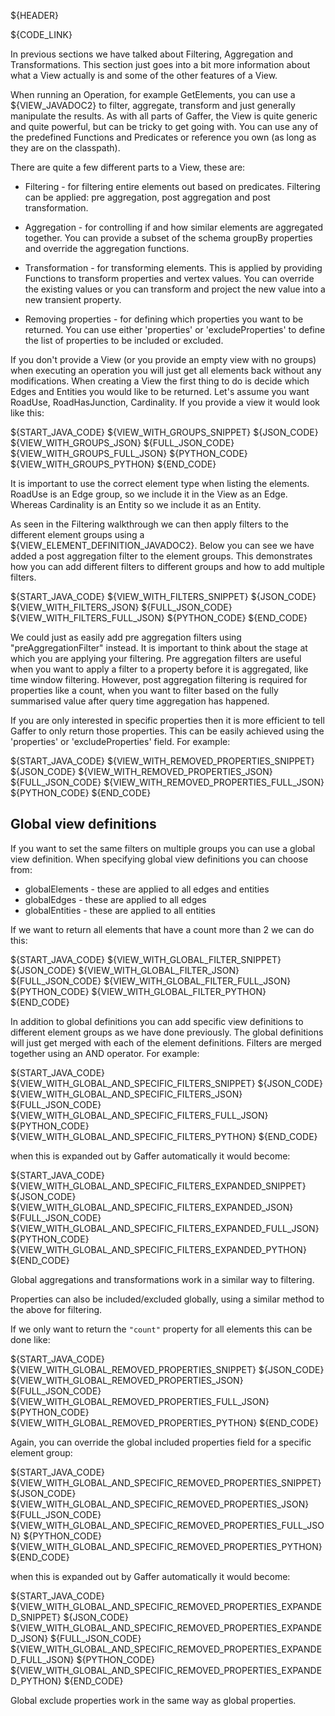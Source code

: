 ${HEADER}

${CODE_LINK}

In previous sections we have talked about Filtering, Aggregation and Transformations.
This section just goes into a bit more information about what a View actually is and some of the other features of a View.

When running an Operation, for example GetElements, you can use a ${VIEW_JAVADOC2} to filter, aggregate, transform and just generally manipulate the results.
As with all parts of Gaffer, the View is quite generic and quite powerful, but can be tricky to get going with.
You can use any of the predefined Functions and Predicates or reference you own (as long as they are on the classpath).

There are quite a few different parts to a View, these are:

- Filtering - for filtering entire elements out based on predicates. Filtering can be applied: pre aggregation, post aggregation and post transformation.

- Aggregation - for controlling if and how similar elements are aggregated together. You can provide a subset of the schema groupBy properties and override the aggregation functions.

- Transformation - for transforming elements. This is applied by providing Functions to transform properties and vertex values. You can override the existing values or you can transform and project the new value into a new transient property.

- Removing properties - for defining which properties you want to be returned. You can use either 'properties' or 'excludeProperties' to define the list of properties to be included or excluded.


If you don't provide a View (or you provide an empty view with no groups) when
executing an operation you will just get all elements back without any modifications.
When creating a View the first thing to do is decide which Edges and Entities you would like to be returned.
Let's assume you want RoadUse, RoadHasJunction, Cardinality. If you provide a view it would look like this:

${START_JAVA_CODE}
${VIEW_WITH_GROUPS_SNIPPET}
${JSON_CODE}
${VIEW_WITH_GROUPS_JSON}
${FULL_JSON_CODE}
${VIEW_WITH_GROUPS_FULL_JSON}
${PYTHON_CODE}
${VIEW_WITH_GROUPS_PYTHON}
${END_CODE}

It is important to use the correct element type when listing the elements.
RoadUse is an Edge group, so we include it in the View as an Edge. Whereas Cardinality
is an Entity so we include it as an Entity.

As seen in the Filtering walkthrough we can then apply filters to the different element groups using a ${VIEW_ELEMENT_DEFINITION_JAVADOC2}.
Below you can see we have added a post aggregation filter to the element groups.
This demonstrates how you can add different filters to different groups and how to add multiple filters.

${START_JAVA_CODE}
${VIEW_WITH_FILTERS_SNIPPET}
${JSON_CODE}
${VIEW_WITH_FILTERS_JSON}
${FULL_JSON_CODE}
${VIEW_WITH_FILTERS_FULL_JSON}
${PYTHON_CODE}
${END_CODE}

We could just as easily add pre aggregation filters using "preAggregationFilter" instead.
It is important to think about the stage at which you are applying your filtering.
Pre aggregation filters are useful when you want to apply a filter to a property
before it is aggregated, like time window filtering. However, post aggregation
filtering is required for properties like a count, when you want to filter based
on the fully summarised value after query time aggregation has happened.


If you are only interested in specific properties then it is more efficient to tell Gaffer to only return those properties.
This can be easily achieved using the 'properties' or 'excludeProperties' field.
For example:

${START_JAVA_CODE}
${VIEW_WITH_REMOVED_PROPERTIES_SNIPPET}
${JSON_CODE}
${VIEW_WITH_REMOVED_PROPERTIES_JSON}
${FULL_JSON_CODE}
${VIEW_WITH_REMOVED_PROPERTIES_FULL_JSON}
${PYTHON_CODE}
${END_CODE}

## Global view definitions

If you want to set the same filters on multiple groups you can use a global view definition.
When specifying global view definitions you can choose from:

- globalElements - these are applied to all edges and entities
- globalEdges - these are applied to all edges
- globalEntities - these are applied to all entities

If we want to return all elements that have a count more than 2 we can do this:

${START_JAVA_CODE}
${VIEW_WITH_GLOBAL_FILTER_SNIPPET}
${JSON_CODE}
${VIEW_WITH_GLOBAL_FILTER_JSON}
${FULL_JSON_CODE}
${VIEW_WITH_GLOBAL_FILTER_FULL_JSON}
${PYTHON_CODE}
${VIEW_WITH_GLOBAL_FILTER_PYTHON}
${END_CODE}

In addition to global definitions you can add specific view definitions to different element groups as we have done previously.
The global definitions will just get merged with each of the element definitions.
Filters are merged together using an AND operator. For example:

${START_JAVA_CODE}
${VIEW_WITH_GLOBAL_AND_SPECIFIC_FILTERS_SNIPPET}
${JSON_CODE}
${VIEW_WITH_GLOBAL_AND_SPECIFIC_FILTERS_JSON}
${FULL_JSON_CODE}
${VIEW_WITH_GLOBAL_AND_SPECIFIC_FILTERS_FULL_JSON}
${PYTHON_CODE}
${VIEW_WITH_GLOBAL_AND_SPECIFIC_FILTERS_PYTHON}
${END_CODE}

when this is expanded out by Gaffer automatically it would become:

${START_JAVA_CODE}
${VIEW_WITH_GLOBAL_AND_SPECIFIC_FILTERS_EXPANDED_SNIPPET}
${JSON_CODE}
${VIEW_WITH_GLOBAL_AND_SPECIFIC_FILTERS_EXPANDED_JSON}
${FULL_JSON_CODE}
${VIEW_WITH_GLOBAL_AND_SPECIFIC_FILTERS_EXPANDED_FULL_JSON}
${PYTHON_CODE}
${VIEW_WITH_GLOBAL_AND_SPECIFIC_FILTERS_EXPANDED_PYTHON}
${END_CODE}

Global aggregations and transformations work in a similar way to filtering.

Properties can also be included/excluded globally, using a similar method to the above for filtering.

If we only want to return the `"count"` property for all elements this can be done like:

${START_JAVA_CODE}
${VIEW_WITH_GLOBAL_REMOVED_PROPERTIES_SNIPPET}
${JSON_CODE}
${VIEW_WITH_GLOBAL_REMOVED_PROPERTIES_JSON}
${FULL_JSON_CODE}
${VIEW_WITH_GLOBAL_REMOVED_PROPERTIES_FULL_JSON}
${PYTHON_CODE}
${VIEW_WITH_GLOBAL_REMOVED_PROPERTIES_PYTHON}
${END_CODE}

Again, you can override the global included properties field for a specific element group:

${START_JAVA_CODE}
${VIEW_WITH_GLOBAL_AND_SPECIFIC_REMOVED_PROPERTIES_SNIPPET}
${JSON_CODE}
${VIEW_WITH_GLOBAL_AND_SPECIFIC_REMOVED_PROPERTIES_JSON}
${FULL_JSON_CODE}
${VIEW_WITH_GLOBAL_AND_SPECIFIC_REMOVED_PROPERTIES_FULL_JSON}
${PYTHON_CODE}
${VIEW_WITH_GLOBAL_AND_SPECIFIC_REMOVED_PROPERTIES_PYTHON}
${END_CODE}

when this is expanded out by Gaffer automatically it would become:

${START_JAVA_CODE}
${VIEW_WITH_GLOBAL_AND_SPECIFIC_REMOVED_PROPERTIES_EXPANDED_SNIPPET}
${JSON_CODE}
${VIEW_WITH_GLOBAL_AND_SPECIFIC_REMOVED_PROPERTIES_EXPANDED_JSON}
${FULL_JSON_CODE}
${VIEW_WITH_GLOBAL_AND_SPECIFIC_REMOVED_PROPERTIES_EXPANDED_FULL_JSON}
${PYTHON_CODE}
${VIEW_WITH_GLOBAL_AND_SPECIFIC_REMOVED_PROPERTIES_EXPANDED_PYTHON}
${END_CODE}

Global exclude properties work in the same way as global properties.
